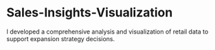 # Sales-Insights-Visualization
I developed a comprehensive analysis and visualization of retail data to support expansion strategy decisions.
